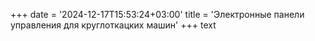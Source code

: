 ﻿+++
date = '2024-12-17T15:53:24+03:00'
title = 'Электронные панели управления для круглоткацких машин'
+++
text